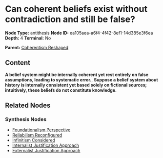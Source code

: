 # Can coherent beliefs exist without contradiction and still be false?

**Node Type:** antithesis
**Node ID:** ea105aea-a6f4-4f42-8ef1-14d385e3f6ea
**Depth:** 4
**Terminal:** No

**Parent:** [Coherentism Reshaped](coherentism-reshaped-synthesis-12a28456-7613-4fbb-b307-2995c89d3fd9.md)

## Content

**A belief system might be internally coherent yet rest entirely on false assumptions, leading to systematic error.**, **Suppose a belief system about history is internally consistent yet based solely on fictional sources; intuitively, these beliefs do not constitute knowledge.**

## Related Nodes

### Synthesis Nodes

- [Foundationalism Perspective](foundationalism-perspective-synthesis-ac5d92f4-3e1d-4ee4-98f1-52d01bbfbcc8.md)
- [Reliabilism Reconfigured](reliabilism-reconfigured-synthesis-b191dd5f-2613-4281-a632-ba4b3a6e807c.md)
- [Infinitism Considered](infinitism-considered-synthesis-38b5ac97-fac9-4848-b744-bc6752e94c03.md)
- [Internalist Justification Approach](internalist-justification-approach-synthesis-f5577e25-fff4-429d-b3d1-d8597de411aa.md)
- [Externalist Justification Approach](externalist-justification-approach-synthesis-133154fe-f11b-4a7b-9ba2-c7913c89d9f1.md)
